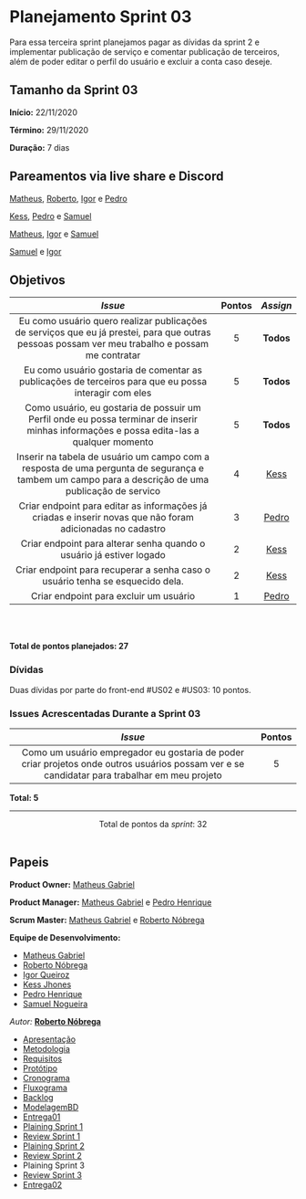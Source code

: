 # Planejamento Sprint 03

<p align="justify">

Para essa terceira sprint planejamos pagar as dívidas da sprint 2 e implementar publicação de serviço e comentar publicação de terceiros, além de poder editar o perfil do usuário e excluir a conta caso deseje.

</p>


## Tamanho da Sprint 03      
**Início:** 22/11/2020
   
**Término:** 29/11/2020  

**Duração:** 7 dias   

## Pareamentos via live share e Discord

[Matheus](https://github.com/Matheus73), [Roberto](https://github.com/Sayuck), [Igor](https://github.com/igorq937) e [Pedro](https://github.com/Pedrok99)

[Kess](https://github.com/kessJhones), [Pedro](https://github.com/Pedrok99) e [Samuel](https://github.com/SamuelNoB) 

[Matheus](https://github.com/Matheus73), [Igor](https://github.com/igorq937) e [Samuel](https://github.com/SamuelNoB) 

[Samuel](https://github.com/SamuelNoB) e [Igor](https://github.com/igorq937) 



## Objetivos   

|     _Issue_      |    Pontos   |     *Assign*     |
|:----------------:|:-----------:|:----------------:|
|Eu como usuário quero realizar publicações de serviços que eu já prestei, para que outras pessoas possam ver meu trabalho e possam me contratar|5|**Todos**
|Eu como usuário gostaria de comentar as publicações de terceiros para que eu possa interagir com eles|5|**Todos**
|Como usuário, eu gostaria de possuir um Perfil onde eu possa terminar de inserir minhas informações e possa edita-las a qualquer momento|5|**Todos**
|Inserir na tabela de usuário um campo com a resposta de uma pergunta de segurança e tambem um campo para a descrição de uma publicação de servico|4|[Kess](https://github.com/kessJhones)
|Criar endpoint para editar as informações já criadas e inserir novas que não foram adicionadas no cadastro|3|[Pedro](https://github.com/Pedrok99)
|Criar endpoint para alterar senha quando o usuário já estiver logado|2|[Kess](https://github.com/kessJhones)
|Criar endpoint para recuperar a senha caso o usuário tenha se esquecido dela.|2|[Kess](https://github.com/kessJhones)
|Criar endpoint para excluir um usuário|1|[Pedro](https://github.com/Pedrok99)


<br/>
<br/>

<b>Total de pontos planejados: 27</b>  

### Dívidas    

Duas dívidas por parte do front-end #US02 e #US03: 10 pontos.

### Issues Acrescentadas Durante a Sprint 03

|     _Issue_      |    Pontos   |
|:----------------:|:-----------:|
|Como um usuário empregador eu gostaria de poder criar projetos onde outros usuários possam ver e se candidatar para trabalhar em meu projeto|5|


<b>Total: 5</b> 

***


<div style="text-align: center"> Total de pontos da <i>sprint</i>: 32 </div> <br>


## Papeis


**Product Owner:** [Matheus Gabriel](https://github.com/Matheus73)

**Product Manager:** [Matheus Gabriel](https://github.com/Matheus73) e [Pedro Henrique](https://github.com/Pedrok99)

**Scrum Master:** [Matheus Gabriel](https://github.com/Matheus73) e [Roberto Nóbrega](https://github.com/Sayuck)

**Equipe de Desenvolvimento:** 
- [Matheus Gabriel](https://github.com/Matheus73)
- [Roberto Nóbrega](https://github.com/Sayuck) 
- [Igor Queiroz](https://github.com/igorq937) 
- [Kess Jhones](https://github.com/kessJhones)
- [Pedro Henrique](https://github.com/Pedrok99)
- [Samuel Nogueira](https://github.com/SamuelNoB) 

*Autor:* **[Roberto Nóbrega](https://github.com/Sayuck)**

- [Apresentação](/Apresentacao.MD)
- [Metodologia](/Metodologia.MD)
- [Requisitos](/Requisitos.MD)
- [Protótipo](/Prototipo.MD)
- [Cronograma](/Cronograma.MD)
- [Fluxograma](/Fluxograma.MD)
- [Backlog](/Backlog.MD)
- [ModelagemBD](/DER-DLD.MD)
- [Entrega01](/Entrega01.MD)
- [Plaining Sprint 1](/Plaining_Sprint1.MD)
- [Review Sprint 1](/Review01.MD)
- [Plaining Sprint 2](/Plaining_Sprint2.MD)
- [Review Sprint 2](/Review02.MD)
- Plaining Sprint 3
- [Review Sprint 3](/Review03.MD)
- [Entrega02](/Entrega02.MD)
